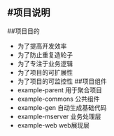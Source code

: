 #项目说明
---
##项目目的
* 为了提高开发效率
* 为了防止重复造轮子
* 为了专注于业务逻辑
* 为了项目的可扩展性
* 为了项目的可监控性
##项目组件
* example-parent 用于聚合项目
* example-commons 公共组件
* example-gen    自动生成基础代码
* example-mserver  业务处理层
* example-web    web展现层